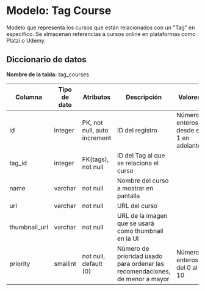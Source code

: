 # Modelo: Tag Course

Modelo que representa los cursos que están relacionados con un "Tag" en específico. Se almacenan referencias a cursos online en plataformas como Platzi o Udemy.

## Diccionario de datos

**Nombre de la tabla:** tag_courses

| Columna | Tipo de dato | Atributos | Descripción | Valores |
| ---     | ---          | ---       | ---         | ---     |
| id | integer | PK, not null, auto increment | ID del registro | Números enteros desde el 1 en adelante |
| tag_id | integer | FK(tags), not null | ID del Tag al que se relaciona el curso | |
| name | varchar | not null | Nombre del curso a mostrar en pantalla | |
| url | varchar | not null | URL del curso | |
| thumbnail_url | varchar | not null | URL de la imagen que se usará como thumbnail en la UI | |
| priority | smallint | not null, default (0) | Número de prioridad usado para ordenar las recomendaciones, de menor a mayor | Números enteros del 0 al 10 |
